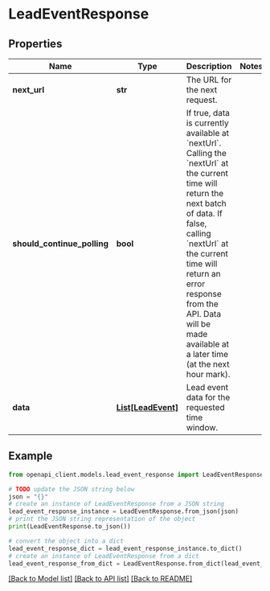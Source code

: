 # LeadEventResponse


## Properties

Name | Type | Description | Notes
------------ | ------------- | ------------- | -------------
**next_url** | **str** | The URL for the next request.  | 
**should_continue_polling** | **bool** | If true, data is currently available at &#x60;nextUrl&#x60;.    Calling the &#x60;nextUrl&#x60; at the current time will return the next batch of data.   If false, calling &#x60;nextUrl&#x60; at the current time will return an error response from the API.     Data will be made available at a later time (at the next hour mark).  | 
**data** | [**List[LeadEvent]**](LeadEvent.md) | Lead event data for the requested time window.  | 

## Example

```python
from openapi_client.models.lead_event_response import LeadEventResponse

# TODO update the JSON string below
json = "{}"
# create an instance of LeadEventResponse from a JSON string
lead_event_response_instance = LeadEventResponse.from_json(json)
# print the JSON string representation of the object
print(LeadEventResponse.to_json())

# convert the object into a dict
lead_event_response_dict = lead_event_response_instance.to_dict()
# create an instance of LeadEventResponse from a dict
lead_event_response_from_dict = LeadEventResponse.from_dict(lead_event_response_dict)
```
[[Back to Model list]](../README.md#documentation-for-models) [[Back to API list]](../README.md#documentation-for-api-endpoints) [[Back to README]](../README.md)


